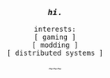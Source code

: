 <div align="center">
  <h3><samp><em> hi. </em></samp></h3>
  <p><samp>
    interests:</br>
    [ gaming ]</br>
    [ modding ]</br>
    [ distributed systems ]</br>
    </br>
    ~~~
  </samp></p>
  </br>
</div>
